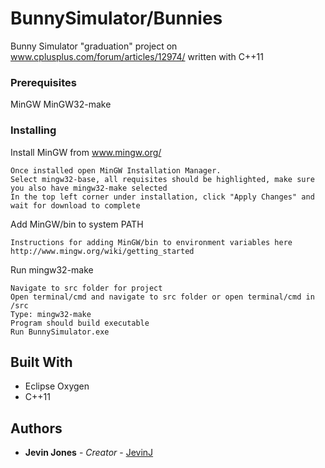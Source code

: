 # BunnySimulator/Bunnies

Bunny Simulator "graduation" project on www.cplusplus.com/forum/articles/12974/ written with C++11

### Prerequisites

MinGW
MinGW32-make

### Installing

Install MinGW from www.mingw.org/
```
Once installed open MinGW Installation Manager.
Select mingw32-base, all requisites should be highlighted, make sure you also have mingw32-make selected
In the top left corner under installation, click "Apply Changes" and wait for download to complete
```

Add MinGW/bin to system PATH
```
Instructions for adding MinGW/bin to environment variables here http://www.mingw.org/wiki/getting_started
```

Run mingw32-make
```
Navigate to src folder for project
Open terminal/cmd and navigate to src folder or open terminal/cmd in /src
Type: mingw32-make
Program should build executable
Run BunnySimulator.exe
```

## Built With

* Eclipse Oxygen
* C++11

## Authors

* **Jevin Jones** - *Creator* - [JevinJ](https://github.com/JevinJ)

